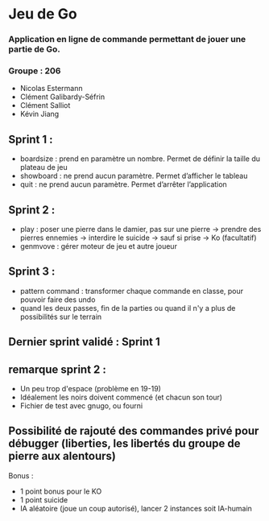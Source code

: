 # Jeu de Go

### Application en ligne de commande permettant de jouer une partie de Go.

### Groupe : 206
- Nicolas Estermann
- Clément Galibardy-Séfrin
- Clément Salliot
- Kévin Jiang

## Sprint 1 :

- boardsize : prend en paramètre un nombre. Permet de définir la taille du plateau de jeu
- showboard : ne prend aucun paramètre. Permet d’afficher le tableau
- quit : ne prend aucun paramètre. Permet d’arrêter l’application

## Sprint 2 :

- play : poser une pierre dans le damier, pas sur une pierre -> prendre des pierres ennemies -> interdire le suicide -> sauf si prise -> Ko (facultatif)
- genmvove : gérer moteur de jeu et autre joueur

## Sprint 3 :
- pattern command : transformer chaque commande en classe, pour pouvoir faire des undo
- quand les deux passes, fin de la parties ou quand il n'y a plus de possibilités sur le terrain
  
## Dernier sprint validé : Sprint 1

## remarque sprint 2 :
- Un peu trop d'espace (problème en 19-19)
- Idéalement les noirs doivent commencé (et chacun son tour)
- Fichier de test avec gnugo, ou fourni 

## Possibilité de rajouté des commandes privé pour débugger (liberties, les libertés du groupe de pierre aux alentours) 
Bonus : 
- 1 point bonus pour le KO 
- 1 point suicide 
- IA aléatoire (joue un coup autorisé), lancer 2 instances soit IA-humain

